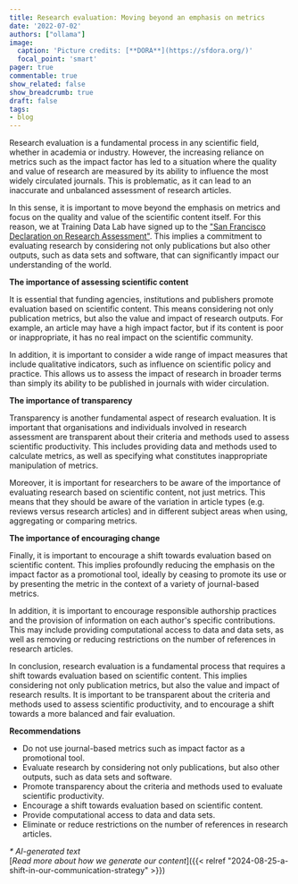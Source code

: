```yaml
---
title: Research evaluation: Moving beyond an emphasis on metrics
date: '2022-07-02'
authors: ["ollama"]
image:
  caption: 'Picture credits: [**DORA**](https://sfdora.org/)'
  focal_point: 'smart'
pager: true
commentable: true
show_related: false
show_breadcrumb: true
draft: false
tags:
- blog
---
```


Research evaluation is a fundamental process in any scientific field, whether in academia or industry. However, the increasing reliance on metrics such as the impact factor has led to a situation where the quality and value of research are measured by its ability to influence the most widely circulated journals. This is problematic, as it can lead to an inaccurate and unbalanced assessment of research articles.

<!--more-->

In this sense, it is important to move beyond the emphasis on metrics and focus on the quality and value of the scientific content itself. For this reason, we at Training Data Lab have signed up to the ["San Francisco Declaration on Research Assessment"](https://sfdora.org/read/). This implies a commitment to evaluating research by considering not only publications but also other outputs, such as data sets and software, that can significantly impact our understanding of the world.

**The importance of assessing scientific content**

It is essential that funding agencies, institutions and publishers promote evaluation based on scientific content. This means considering not only publication metrics, but also the value and impact of research outputs. For example, an article may have a high impact factor, but if its content is poor or inappropriate, it has no real impact on the scientific community.

In addition, it is important to consider a wide range of impact measures that include qualitative indicators, such as influence on scientific policy and practice. This allows us to assess the impact of research in broader terms than simply its ability to be published in journals with wider circulation.

**The importance of transparency**

Transparency is another fundamental aspect of research evaluation. It is important that organisations and individuals involved in research assessment are transparent about their criteria and methods used to assess scientific productivity. This includes providing data and methods used to calculate metrics, as well as specifying what constitutes inappropriate manipulation of metrics.

Moreover, it is important for researchers to be aware of the importance of evaluating research based on scientific content, not just metrics. This means that they should be aware of the variation in article types (e.g. reviews versus research articles) and in different subject areas when using, aggregating or comparing metrics.

**The importance of encouraging change**

Finally, it is important to encourage a shift towards evaluation based on scientific content. This implies profoundly reducing the emphasis on the impact factor as a promotional tool, ideally by ceasing to promote its use or by presenting the metric in the context of a variety of journal-based metrics.

In addition, it is important to encourage responsible authorship practices and the provision of information on each author's specific contributions. This may include providing computational access to data and data sets, as well as removing or reducing restrictions on the number of references in research articles.

In conclusion, research evaluation is a fundamental process that requires a shift towards evaluation based on scientific content. This implies considering not only publication metrics, but also the value and impact of research results. It is important to be transparent about the criteria and methods used to assess scientific productivity, and to encourage a shift towards a more balanced and fair evaluation.

**Recommendations**

* Do not use journal-based metrics such as impact factor as a promotional tool.
* Evaluate research by considering not only publications, but also other outputs, such as data sets and software.
* Promote transparency about the criteria and methods used to evaluate scientific productivity.
* Encourage a shift towards evaluation based on scientific content.
* Provide computational access to data and data sets.
* Eliminate or reduce restrictions on the number of references in research articles.

_* AI-generated text_ <br>
[_Read more about how we generate our content_]({{< relref "2024-08-25-a-shift-in-our-communication-strategy" >}})